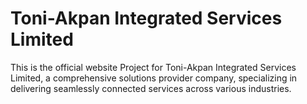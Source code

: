 # Toni-Akpan Integrated Services Limited
This is the official website Project for Toni-Akpan Integrated Services Limited, a comprehensive solutions provider company, specializing in delivering seamlessly connected services across various industries.
